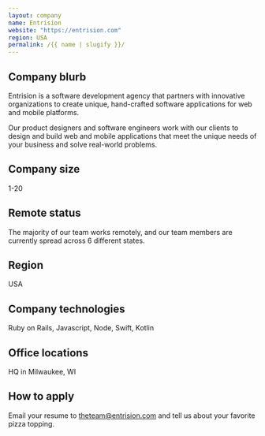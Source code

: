 ```yaml
---
layout: company
name: Entrision
website: "https://entrision.com"
region: USA
permalink: /{{ name | slugify }}/
---
```


## Company blurb

Entrision is a software development agency that partners with innovative organizations to create unique, hand-crafted software applications for web and mobile platforms.

Our product designers and software engineers work with our clients to design and build web and mobile applications that meet the unique needs of your business and solve real-world problems.

## Company size

1-20

## Remote status

The majority of our team works remotely, and our team members are currently spread across 6 different states.

## Region

USA

## Company technologies

Ruby on Rails, Javascript, Node, Swift, Kotlin

## Office locations

HQ in Milwaukee, WI

## How to apply

Email your resume to theteam@entrision.com and tell us about your favorite pizza topping.